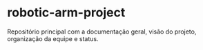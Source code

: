 # robotic-arm-project
Repositório principal com a documentação geral, visão do projeto, organização da equipe e status.
